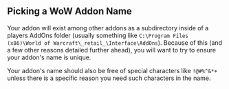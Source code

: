 ## Picking a WoW Addon Name

Your addon will exist among other addons as a subdirectory inside of a players AddOns folder (usually something like `C:\Program Files (x86)\World of Warcraft\_retail_\Interface\AddOns`). Because of this (and a few other reasons detailed further ahead), you will want to try to ensure your addon's name is unique.

Your addon's name should also be free of special characters like `!@#%^&*+` unless there is a specific reason you need such characters in the name.